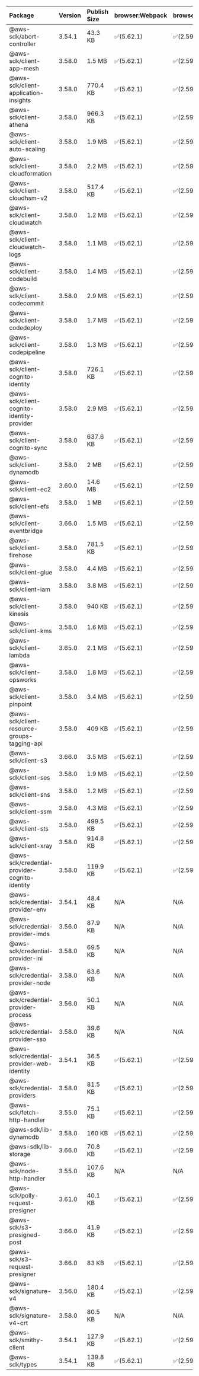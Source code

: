 | Package | Version | Publish Size | browser:Webpack | browser:Rollup | browser:EsBuild |
| :------ | :------ | :----------- | :------ | :----- | :------- |
|@aws-sdk/abort-controller|3.54.1|43.3 KB|✅(5.62.1)|✅(2.59.0)|✅(0.13.12)|
|@aws-sdk/client-app-mesh|3.58.0|1.5 MB|✅(5.62.1)|✅(2.59.0)|✅(0.13.12)|
|@aws-sdk/client-application-insights|3.58.0|770.4 KB|✅(5.62.1)|✅(2.59.0)|✅(0.13.12)|
|@aws-sdk/client-athena|3.58.0|966.3 KB|✅(5.62.1)|✅(2.59.0)|✅(0.13.12)|
|@aws-sdk/client-auto-scaling|3.58.0|1.9 MB|✅(5.62.1)|✅(2.59.0)|✅(0.13.12)|
|@aws-sdk/client-cloudformation|3.58.0|2.2 MB|✅(5.62.1)|✅(2.59.0)|✅(0.13.12)|
|@aws-sdk/client-cloudhsm-v2|3.58.0|517.4 KB|✅(5.62.1)|✅(2.59.0)|✅(0.13.12)|
|@aws-sdk/client-cloudwatch|3.58.0|1.2 MB|✅(5.62.1)|✅(2.59.0)|✅(0.13.12)|
|@aws-sdk/client-cloudwatch-logs|3.58.0|1.1 MB|✅(5.62.1)|✅(2.59.0)|✅(0.13.12)|
|@aws-sdk/client-codebuild|3.58.0|1.4 MB|✅(5.62.1)|✅(2.59.0)|✅(0.13.12)|
|@aws-sdk/client-codecommit|3.58.0|2.9 MB|✅(5.62.1)|✅(2.59.0)|✅(0.13.12)|
|@aws-sdk/client-codedeploy|3.58.0|1.7 MB|✅(5.62.1)|✅(2.59.0)|✅(0.13.12)|
|@aws-sdk/client-codepipeline|3.58.0|1.3 MB|✅(5.62.1)|✅(2.59.0)|✅(0.13.12)|
|@aws-sdk/client-cognito-identity|3.58.0|726.1 KB|✅(5.62.1)|✅(2.59.0)|✅(0.13.12)|
|@aws-sdk/client-cognito-identity-provider|3.58.0|2.9 MB|✅(5.62.1)|✅(2.59.0)|✅(0.13.12)|
|@aws-sdk/client-cognito-sync|3.58.0|637.6 KB|✅(5.62.1)|✅(2.59.0)|✅(0.13.12)|
|@aws-sdk/client-dynamodb|3.58.0|2 MB|✅(5.62.1)|✅(2.59.0)|✅(0.13.12)|
|@aws-sdk/client-ec2|3.60.0|14.6 MB|✅(5.62.1)|✅(2.59.0)|✅(0.13.12)|
|@aws-sdk/client-efs|3.58.0|1 MB|✅(5.62.1)|✅(2.59.0)|✅(0.13.12)|
|@aws-sdk/client-eventbridge|3.66.0|1.5 MB|✅(5.62.1)|✅(2.59.0)|✅(0.13.12)|
|@aws-sdk/client-firehose|3.58.0|781.5 KB|✅(5.62.1)|✅(2.59.0)|✅(0.13.12)|
|@aws-sdk/client-glue|3.58.0|4.4 MB|✅(5.62.1)|✅(2.59.0)|✅(0.13.12)|
|@aws-sdk/client-iam|3.58.0|3.8 MB|✅(5.62.1)|✅(2.59.0)|✅(0.13.12)|
|@aws-sdk/client-kinesis|3.58.0|940 KB|✅(5.62.1)|✅(2.59.0)|✅(0.13.12)|
|@aws-sdk/client-kms|3.58.0|1.6 MB|✅(5.62.1)|✅(2.59.0)|✅(0.13.12)|
|@aws-sdk/client-lambda|3.65.0|2.1 MB|✅(5.62.1)|✅(2.59.0)|✅(0.13.12)|
|@aws-sdk/client-opsworks|3.58.0|1.8 MB|✅(5.62.1)|✅(2.59.0)|✅(0.13.12)|
|@aws-sdk/client-pinpoint|3.58.0|3.4 MB|✅(5.62.1)|✅(2.59.0)|✅(0.13.12)|
|@aws-sdk/client-resource-groups-tagging-api|3.58.0|409 KB|✅(5.62.1)|✅(2.59.0)|✅(0.13.12)|
|@aws-sdk/client-s3|3.66.0|3.5 MB|✅(5.62.1)|✅(2.59.0)|✅(0.13.12)|
|@aws-sdk/client-ses|3.58.0|1.9 MB|✅(5.62.1)|✅(2.59.0)|✅(0.13.12)|
|@aws-sdk/client-sns|3.58.0|1.2 MB|✅(5.62.1)|✅(2.59.0)|✅(0.13.12)|
|@aws-sdk/client-ssm|3.58.0|4.3 MB|✅(5.62.1)|✅(2.59.0)|✅(0.13.12)|
|@aws-sdk/client-sts|3.58.0|499.5 KB|✅(5.62.1)|✅(2.59.0)|✅(0.13.12)|
|@aws-sdk/client-xray|3.58.0|914.8 KB|✅(5.62.1)|✅(2.59.0)|✅(0.13.12)|
|@aws-sdk/credential-provider-cognito-identity|3.58.0|119.9 KB|✅(5.62.1)|✅(2.59.0)|✅(0.13.12)|
|@aws-sdk/credential-provider-env|3.54.1|48.4 KB|N/A|N/A|N/A|
|@aws-sdk/credential-provider-imds|3.56.0|87.9 KB|N/A|N/A|N/A|
|@aws-sdk/credential-provider-ini|3.58.0|69.5 KB|N/A|N/A|N/A|
|@aws-sdk/credential-provider-node|3.58.0|63.6 KB|N/A|N/A|N/A|
|@aws-sdk/credential-provider-process|3.56.0|50.1 KB|N/A|N/A|N/A|
|@aws-sdk/credential-provider-sso|3.58.0|39.6 KB|N/A|N/A|N/A|
|@aws-sdk/credential-provider-web-identity|3.54.1|36.5 KB|✅(5.62.1)|✅(2.59.0)|✅(0.13.12)|
|@aws-sdk/credential-providers|3.58.0|81.5 KB|✅(5.62.1)|✅(2.59.0)|✅(0.13.12)|
|@aws-sdk/fetch-http-handler|3.55.0|75.1 KB|✅(5.62.1)|✅(2.59.0)|✅(0.13.12)|
|@aws-sdk/lib-dynamodb|3.58.0|160 KB|✅(5.62.1)|✅(2.59.0)|✅(0.13.12)|
|@aws-sdk/lib-storage|3.66.0|70.8 KB|✅(5.62.1)|✅(2.59.0)|✅(0.13.12)|
|@aws-sdk/node-http-handler|3.55.0|107.6 KB|N/A|N/A|N/A|
|@aws-sdk/polly-request-presigner|3.61.0|40.1 KB|✅(5.62.1)|✅(2.59.0)|✅(0.13.12)|
|@aws-sdk/s3-presigned-post|3.66.0|41.9 KB|✅(5.62.1)|✅(2.59.0)|✅(0.13.12)|
|@aws-sdk/s3-request-presigner|3.66.0|83 KB|✅(5.62.1)|✅(2.59.0)|✅(0.13.12)|
|@aws-sdk/signature-v4|3.56.0|180.4 KB|✅(5.62.1)|✅(2.59.0)|✅(0.13.12)|
|@aws-sdk/signature-v4-crt|3.58.0|80.5 KB|N/A|N/A|N/A|
|@aws-sdk/smithy-client|3.54.1|127.9 KB|✅(5.62.1)|✅(2.59.0)|✅(0.13.12)|
|@aws-sdk/types|3.54.1|139.8 KB|✅(5.62.1)|✅(2.59.0)|✅(0.13.12)|
